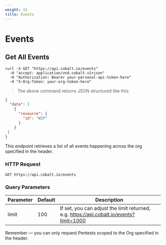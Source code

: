 ```yaml
---
weight: 15
title: Events
---
```


# Events

## Get All Events

```shell
curl -X GET "https://api.cobalt.io/events" 
  -H "accept: application/vnd.cobalt.v1+json" 
  -H "Authorization: Bearer your-personal-api-token-here" 
  -H "X-Org-Token: your-org-token-here"

```

> The above command returns JSON structured like this:

```json
{
  "data": [
    {
      "resource": {
        "id": "WIP"
      }
    }
 ]
}
```

This endpoint retrieves a list of all events happening across the org specified in the header.


### HTTP Request

`GET https://api.cobalt.io/events`

### Query Parameters

Parameter | Default | Description
--------- | ------- | -----------
limit | 100 | If set, you can adjust the limit returned, e.g. https://api.cobalt.io/events?limit=1000

<aside class="success">
Remember — you can only request Pentests scoped to the Org specified in the header.
</aside>
